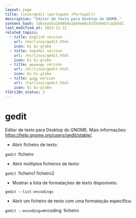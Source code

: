 ```yaml
---
layout: page
title: linux/gedit (português (Portugal))
description: "Editor de texto para Desktop do GNOME."
content_hash: 1d6cea55a2b98b8a1bd4e88c8355d94b7ca2b5d1
last_modified_at: 2023-11-12
related_topics:
  - title: English version
    url: /en/linux/gedit.html
    icon: bi bi-globe
  - title: español version
    url: /es/linux/gedit.html
    icon: bi bi-globe
  - title: മലയാളം version
    url: /ml/linux/gedit.html
    icon: bi bi-globe
  - title: தமிழ் version
    url: /ta/linux/gedit.html
    icon: bi bi-globe
tldri18n_status: 2
---
```

# gedit

Editor de texto para Desktop do GNOME.
Mais informações: <https://help.gnome.org/users/gedit/stable/>.

- Abrir ficheiro de texto:

`gedit `<span class="tldr-var badge badge-pill bg-dark-lm bg-white-dm text-white-lm text-dark-dm font-weight-bold">ficheiro</span>

- Abrir múltiplos ficheiros de texto:

`gedit `<span class="tldr-var badge badge-pill bg-dark-lm bg-white-dm text-white-lm text-dark-dm font-weight-bold">ficheiro1 ficheiro2</span>

- Mostrar a lista de formatações de texto disponíveis:

`gedit --list-encodings`

- Abrir um ficheiro de texto com uma formatação específica:

`gedit --encoding=`<span class="tldr-var badge badge-pill bg-dark-lm bg-white-dm text-white-lm text-dark-dm font-weight-bold">encoding</span>` `<span class="tldr-var badge badge-pill bg-dark-lm bg-white-dm text-white-lm text-dark-dm font-weight-bold">ficheiro</span>
